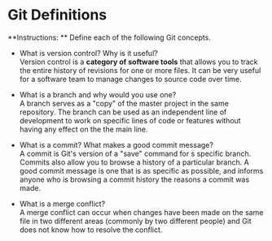 # Git Definitions

**Instructions: ** Define each of the following Git concepts.

* What is version control?  Why is it useful?  
Version control is a **category of software tools** that allows you to track the entire
history of revisions for one or more files. It can be very useful for a software
team to manage changes to source code over time.  

* What is a branch and why would you use one?  
A branch serves as a "copy" of the master project in the same repository. The branch
can be used as an independent line of development to work on specific lines of code or
features without having any effect on the the main line.  

* What is a commit? What makes a good commit message?  
A commit is Git's version of a "save" command for s specific branch. Commits also allow
you to browse a history of a particular branch. A good commit message is one that
is as specific as possible, and informs anyone who is browsing a commit history
the reasons a commit was made.  

* What is a merge conflict?  
A merge conflict can occur when changes have been made on the same file in two different
areas (commonly by two different people) and Git does not know how to resolve the conflict.
